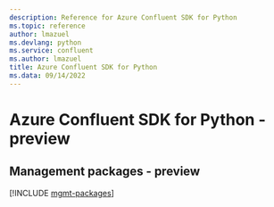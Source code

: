 ```yaml
---
description: Reference for Azure Confluent SDK for Python
ms.topic: reference
author: lmazuel
ms.devlang: python
ms.service: confluent
ms.author: lmazuel
title: Azure Confluent SDK for Python
ms.data: 09/14/2022
---
```

# Azure Confluent SDK for Python - preview

## Management packages - preview
[!INCLUDE [mgmt-packages](confluent-mgmt-index.md)]